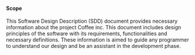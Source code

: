 #### Scope
This Software Design Description (SDD) document provides necessary information about the project Coffee inc. This document includes design principles of the software with its requirements, functionalities and necessary definitions. These information is aimed to guide any programmer to understand our design and be an assistant in the development phase.